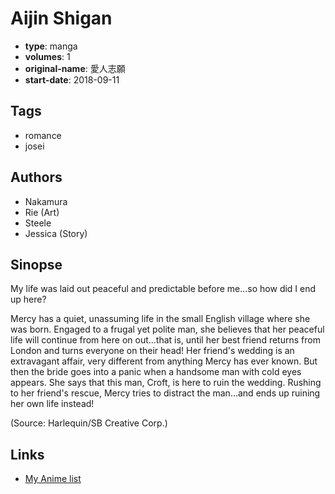 # Aijin Shigan

-   **type**: manga
-   **volumes**: 1
-   **original-name**: 愛人志願
-   **start-date**: 2018-09-11

## Tags

-   romance
-   josei

## Authors

-   Nakamura
-   Rie (Art)
-   Steele
-   Jessica (Story)

## Sinopse

My life was laid out peaceful and predictable before me...so how did I end up here?

Mercy has a quiet, unassuming life in the small English village where she was born. Engaged to a frugal yet polite man, she believes that her peaceful life will continue from here on out...that is, until her best friend returns from London and turns everyone on their head! Her friend's wedding is an extravagant affair, very different from anything Mercy has ever known. But then the bride goes into a panic when a handsome man with cold eyes appears. She says that this man, Croft, is here to ruin the wedding. Rushing to her friend's rescue, Mercy tries to distract the man...and ends up ruining her own life instead!

(Source: Harlequin/SB Creative Corp.)

## Links

-   [My Anime list](https://myanimelist.net/manga/127027/Aijin_Shigan)
